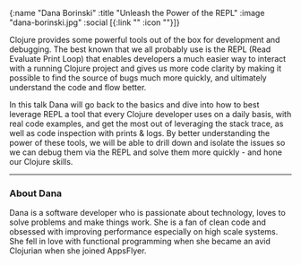 {:name "Dana Borinski"
 :title "Unleash the Power of the REPL"
 :image "dana-borinski.jpg"
 :social [{:link "" :icon ""}]}

Clojure provides some powerful tools out of the box for development and debugging. The best known that we all probably use is the REPL (Read Evaluate Print Loop) that enables developers a much easier way to interact with a running Clojure project and gives us more code clarity by making it possible to find the source of bugs much more quickly, and ultimately understand the code and flow better. 

In this talk Dana will go back to the basics and dive into how to best leverage REPL a tool that every Clojure developer uses on a daily basis, with real code examples, and get the most out of leveraging the stack trace, as well as code inspection with prints & logs. By better understanding the power of these tools, we will be able to drill down and isolate the issues so we can debug them via the REPL and solve them more quickly - and hone our Clojure skills.

---

### About Dana

Dana is a software developer who is passionate about technology, loves to solve problems and make things work. She is a fan of clean code and obsessed with improving performance especially on high scale systems. She fell in love with functional programming when she became an avid Clojurian when she joined AppsFlyer.
